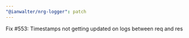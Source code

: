 ```yaml
---
"@ianwalter/nrg-logger": patch
---
```


Fix #553: Timestamps not getting updated on logs between req and res
